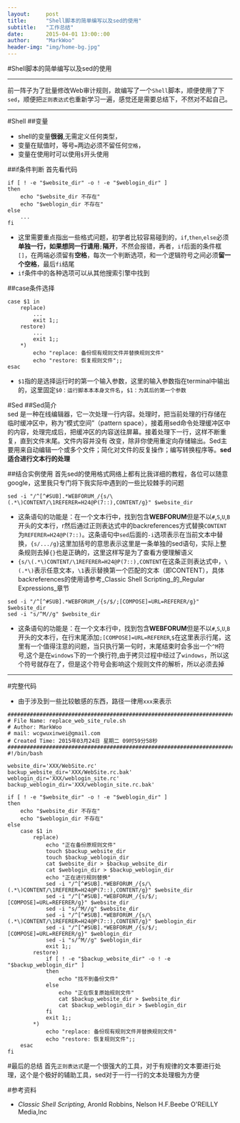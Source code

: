 ```yaml
---
layout:     post
title:      "Shell脚本的简单编写以及sed的使用"
subtitle:   "工作总结"
date:       2015-04-01 13:00::00
author:     "MarkWoo"
header-img: "img/home-bg.jpg"
---
```


#Shell脚本的简单编写以及sed的使用

---
前一阵子为了批量修改Web审计规则，故编写了一个`Shell`脚本，顺便使用了下`sed`，顺便把`正则表达式`也重新学习一遍，感觉还是需要总结下，不然对不起自己。

---
#Shell
##变量
- shell的变量**很弱**,无需定义任何类型，
- 变量在赋值时，等号`=`两边必须不留任何`空格`，
- 变量在使用时可以使用`$`开头使用

##if条件判断
首先看代码

```shell
if [ ! -e "$website_dir" -o ! -e "$weblogin_dir" ]
then
	echo "$website_dir 不存在"
	echo "$weblogin_dir 不存在"
else
    ...
fi
```

- 这里需要重点指出一些格式问题，初学者比较容易碰到的，`if`,`then`,`else`必须**单独一行，如果想同一行请用**`;`**隔开**，不然会报错，再者，`if`后面的条件框`[]`，在两端必须留有**空格**，每次一个判断选项，和一个逻辑符号之间必须**留一个空格**，最后`fi`结尾
- `if`条件中的各种选项可以从其他搜索引擎中找到

##case条件选择

```shell
case $1 in
    replace)
        ...
        exit 1;;
    restore)
        ...
        exit 1;;
    *)
        echo "replace: 备份现有规则文件并替换规则文件"
        echo "restore: 恢复规则文件";;
esac
```

- `$1`指的是选择运行时的第一个输入参数，这里的输入参数指在terminal中输出的，这里固定`$0：运行脚本本本身文件名`，`$1：为其后的第一个参数`

#Sed
##Sed简介  
sed 是一种在线编辑器，它一次处理一行内容。处理时，把当前处理的行存储在临时缓冲区中，称为“模式空间”（pattern space），接着用sed命令处理缓冲区中的内容，处理完成后，把缓冲区的内容送往屏幕。接着处理下一行，这样不断重复，直到文件末尾。文件内容并没有 改变，除非你使用重定向存储输出。Sed主要用来自动编辑一个或多个文件；简化对文件的反复操作；编写转换程序等。**sed适合进行文本行的处理**

##结合实例使用
首先sed的使用格式网络上都有比我详细的教程，各位可以随意google，这里我只专门将下我实际中遇到的一些比较棘手的问题

```shell
sed -i "/^[^#SUB].*WEBFORUM_/{s/\(.*\)CONTENT/\1REFERER=H24@P(7::),CONTENT/g}" $website_dir
```

- 这条语句的功能是：在一个文本行中，找到包含**WEBFORUM**但是不以`#`,`S`,`U`,`B`开头的文本行，r然后通过正则表达式中的backreferences方式替换`CONTENT`为`REFERER=H24@P(7::)`。这条语句中`sed`后面的`-i`选项表示在当前文本中替换，`{s/.../g}`这里加括号的意思表示这里是一条单独的sed语句，实际上整条规则去掉`{}`也是正确的，这里这样写是为了查看方便理解语义
- `{s/\(.*\)CONTENT/\1REFERER=H24@P(7::),CONTENT`在这条正则表达式中，`\(.*\)`表示任意文本，`\1`表示替换第一个匹配的文本（即CONTENT），具体backreferences的使用请参考_Classic Shell Scripting_的_Regular Expressions_章节

```
sed -i "/^[^#SUB].*WEBFORUM_/{s/$/;[COMPOSE]=URL=REFERER/g}" $website_dir
sed -i "s/^M//g" $website_dir
```

- 这条语句的功能是：在一个文本行中，找到包含**WEBFORUM**但是不以`#`,`S`,`U`,`B`开头的文本行，在行末尾添加`;[COMPOSE]=URL=REFERER`,`$`在这里表示行尾，这里有一个值得注意的问题，当只执行第一句时，末尾结束时会多出一个`^M`符号,这个是在`windows`下的一个换行符,由于拷贝过程中经过了`windows`，所以这个符号就存在了，但是这个符号会影响这个规则文件的解析，所以必须去掉

---
#完整代码
- 由于涉及到一些比较敏感的东西，路径一律用`xxx`来表示

```shell
#########################################################################
# File Name: replace_web_site_rule.sh
# Author: MarkWoo
# mail: wcgwuxinwei@gmail.com
# Created Time: 2015年03月24日 星期二 09时59分58秒
#########################################################################
#!/bin/bash

website_dir='XXX/WebSite.rc'
backup_website_dir='XXX/WebSite.rc.bak'
weblogin_dir='XXX/weblogin_site.rc'
backup_weblogin_dir='XXX/weblogin_site.rc.bak'

if [ ! -e "$website_dir" -o ! -e "$weblogin_dir" ]
then
	echo "$website_dir 不存在"
	echo "$weblogin_dir 不存在"
else
	case $1 in
		replace)
			echo "正在备份原规则文件"
			touch $backup_website_dir
			touch $backup_weblogin_dir
			cat $website_dir > $backup_website_dir
			cat $weblogin_dir > $backup_weblogin_dir
			echo "正在进行规则替换"
			sed -i "/^[^#SUB].*WEBFORUM_/{s/\(.*\)CONTENT/\1REFERER=H24@P(7::),CONTENT/g}" $website_dir
			sed -i "/^[^#SUB].*WEBFORUM_/{s/$/;[COMPOSE]=URL=REFERER/g}" $website_dir
			sed -i "s/^M//g" $website_dir
			sed -i "/^[^#SUB].*WEBFORUM_/{s/\(.*\)CONTENT/\1REFERER=H24@P(7::),CONTENT/g}" $weblogin_dir
			sed -i "/^[^#SUB].*WEBFORUM_/{s/$/;[COMPOSE]=URL=REFERER/g}" $weblogin_dir
			sed -i "s/^M//g" $weblogin_dir
			exit 1;;
		restore)
			if [ ! -e "$backup_website_dir" -o ! -e "$backup_weblogin_dir" ]
			then
				echo "找不到备份文件"
			else
				echo "正在恢复原始规则文件"
				cat	$backup_website_dir > $website_dir
				cat $backup_weblogin_dir > $weblogin_dir
			fi
			exit 1;;
		*)
			echo "replace: 备份现有规则文件并替换规则文件"
			echo "restore: 恢复规则文件";;
	esac
fi
```

#最后的总结
首先`正则表达式`是一个很强大的工具，对于有规律的文本要进行处理，这个是个极好的辅助工具，sed对于一行一行的文本处理极为方便

#参考资料
- _Classic Shell Scripting_, Aronld Robbins, Nelson H.F.Beebe O'REILLY Media,Inc

